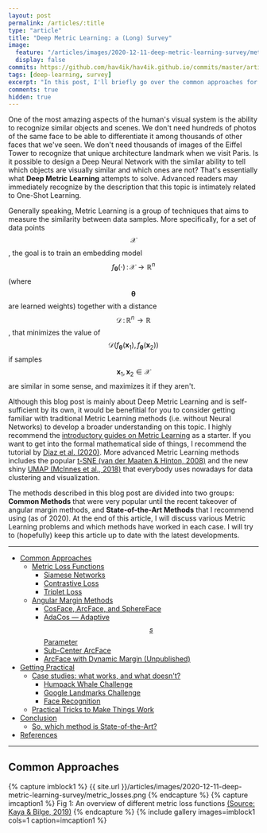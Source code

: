```yaml
---
layout: post
permalink: /articles/:title
type: "article"
title: "Deep Metric Learning: a (Long) Survey"
image:
  feature: "/articles/images/2020-12-11-deep-metric-learning-survey/metric_losses.png"
  display: false
commits: https://github.com/hav4ik/hav4ik.github.io/commits/master/articles/_posts/2020-02-08-how-to-dominate-on-tech-interviews.md
tags: [deep-learning, survey]
excerpt: "In this post, I'll briefly go over the common approaches for Deep Metric Learning, as well as the new methods proposed in recent years."
comments: true
hidden: true
---
```


One of the most amazing aspects of the human's visual system is the ability to recognize similar objects and scenes. We don't need hundreds of photos of the same face to be able to differentiate it among thousands of other faces that we've seen. We don't need thousands of images of the Eiffel Tower to recognize that unique architecture landmark when we visit Paris. Is it possible to design a Deep Neural Network with the similar ability to tell which objects are visually similar and which ones are not? That's essentially what **Deep Metric Learning** attempts to solve. Advanced readers may immediately recognize by the description that this topic is intimately related to One-Shot Learning.

Generally speaking, Metric Learning is a group of techniques that aims to measure the similarity between data samples. More specifically, for a set of data points $$\boldsymbol{\mathcal{X}}$$, the goal is to train an embedding model $$f_{\boldsymbol{\theta}}(\cdot)\, \colon \boldsymbol{\mathcal{X}} \to \mathbb{R}^n$$ (where $$\boldsymbol{\theta}$$ are learned weights) together with a distance $$\mathcal{D}\, \colon \mathbb{R}^n \to \mathbb{R}$$, that minimizes the value of $$\mathcal{D}\left(f_{\boldsymbol{\theta}}(\boldsymbol{x}_1), f_{\boldsymbol{\theta}}(\boldsymbol{x}_2)\right)$$ if samples $$\boldsymbol{x}_1, \boldsymbol{x}_2 \in \boldsymbol{\mathcal{X}}$$ are similar in some sense, and maximizes it if they aren't.

Although this blog post is mainly about Deep Metric Learning and is self-sufficient by its own, it would be benefitial for you to consider getting familiar with traditional Metric Learning methods (i.e. without Neural Networks) to develop a broader understanding on this topic. I highly recommend the [introductory guides on Metric Learning][sklearn_metric_learning_guide] as a starter. If you want to get into the formal mathematical side of things, I recommend the tutorial by [Diaz et al. (2020)][diaz_tutorial_metric_math]. More advanced Metric Learning methods includes the popular [t-SNE (van der Maaten & Hinton, 2008)][tsne_paper] and the new shiny [UMAP (McInnes et al., 2018)][umap_paper] that everybody uses nowadays for data clustering and visualization.

The methods described in this blog post are divided into two groups: **Common Methods** that were very popular until the recent takeover of angular margin methods, and **State-of-the-Art Methods** that I recommend using (as of 2020). At the end of this article, I will discuss various Metric Learning problems and which methods have worked in each case. I will try to (hopefully) keep this article up to date with the latest developments.


---------------------------------------------------------------------------------


- [Common Approaches](#)
  - [Metric Loss Functions](#)
    - [Siamese Networks](#)
    - [Contrastive Loss](#)
    - [Triplet Loss](#)
  - [Angular Margin Methods](#)
    - [CosFace, ArcFace, and SphereFace](#)
    - [AdaCos &mdash; Adaptive $$s$$ Parameter](#)
    - [Sub-Center ArcFace](#)
    - [ArcFace with Dynamic Margin (Unpublished)](#)
- [Getting Practical](#)
  - [Case studies: what works, and what doesn't?](#)
    - [Humpack Whale Challenge](#)
    - [Google Landmarks Challenge](#)
    - [Face Recognition](#)
  - [Practical Tricks to Make Things Work](#)
- [Conclusion](#)
  - [So, which method is State-of-the-Art?](#)
- [References](#)


---------------------------------------------------------------------------------


## Common Approaches

{% capture imblock1 %}
    {{ site.url }}/articles/images/2020-12-11-deep-metric-learning-survey/metric_losses.png
{% endcapture %}
{% capture imcaption1 %}
  Fig 1: An overview of different metric loss functions [(Source: Kaya & Bilge, 2019)](https://www.mdpi.com/2073-8994/11/9/1066/htm)
{% endcapture %}
{% include gallery images=imblock1 cols=1 caption=imcaption1 %}



[sklearn_metric_learning_guide]: http://contrib.scikit-learn.org/metric-learn/introduction.html
[diaz_tutorial_metric_math]: https://arxiv.org/abs/1812.05944
[tsne_paper]: https://lvdmaaten.github.io/publications/papers/JMLR_2008.pdf
[umap_paper]: https://arxiv.org/abs/1802.03426
